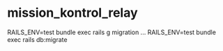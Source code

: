 # mission_kontrol_relay

RAILS_ENV=test bundle exec rails g migration ...
RAILS_ENV=test bundle exec rails db:migrate